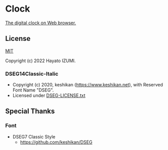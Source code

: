 Clock
=====

[The digital clock on Web browser.][site]

License
-------

[MIT](LICENSE.txt)

Copyright (c) 2022 Hayato IZUMI.

### DSEG14Classic-Italic

* Copyright (c) 2020, keshikan (<https://www.keshikan.net>),
with Reserved Font Name "DSEG".
* Licensed under [DSEG-LICENSE.txt](DSEG-LICENSE.txt)

Special Thanks
--------------

### Font

* DSEG7 Classic Style
  * <https://github.com/keshikan/DSEG>

[site]: https://clock.9uelle.jp/
